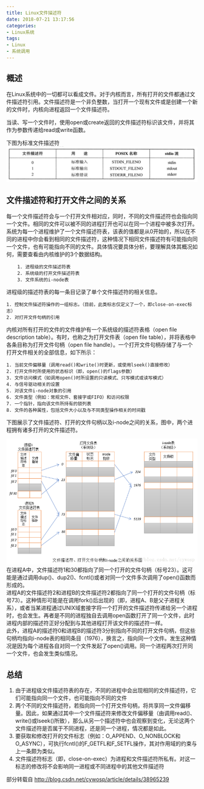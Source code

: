```yaml
---
title: Linux文件描述符
date: 2018-07-21 13:17:56
categories: 
- Linux系统
tags:
- Linux
- 系统调用
---
```


## 概述
在Linux系统中的一切都可以看成文件。对于内核而言，所有打开的文件都通过文件描述符引用。文件描述符是一个非负整数，当打开一个现有文件或是创建一个新的文件时，内核向进程返回一个文件描述符。

当读、写一个文件时，使用open或create返回的文件描述符标识该文件，并将其作为参数传递给read或write函数。

下图为标准文件描述符
![标准文件描述符](Linux文件描述符/fd.png)

## 文件描述符和打开文件之间的关系
每一个文件描述符会与一个打开文件相对应，同时，不同的文件描述符也会指向同一个文件。相同的文件可以被不同的进程打开也可以在同一个进程中被多次打开。系统为每一个进程维护了一个文件描述符表，该表的值都是从0开始的，所以在不同的进程中你会看到相同的文件描述符，这种情况下相同文件描述符有可能指向同一个文件，也有可能指向不同的文件。具体情况要具体分析，要理解具体其概况如何，需要查看由内核维护的3个数据结构。

	    1. 进程级的文件描述符表
	    2. 系统级的打开文件描述符表
	    3. 文件系统的i-node表

进程级的描述符表的每一条目记录了单个文件描述符的相关信息。

    1. 控制文件描述符操作的一组标志。（目前，此类标志仅定义了一个，即close-on-exec标志）
    2. 对打开文件句柄的引用
内核对所有打开的文件的文件维护有一个系统级的描述符表格（open file description table）。有时，也称之为打开文件表（open file table），并将表格中各条目称为打开文件句柄（open file handle）。一个打开文件句柄存储了与一个打开文件相关的全部信息，如下所示：

	1. 当前文件偏移量（调用read()和write()时更新，或使用lseek()直接修改）
	2. 打开文件时所使用的状态标识（即，open()的flags参数）
	3. 文件访问模式（如调用open()时所设置的只读模式、只写模式或读写模式）
	4. 与信号驱动相关的设置
	5. 对该文件i-node对象的引用
	6. 文件类型（例如：常规文件、套接字或FIFO）和访问权限
	7. 一个指针，指向该文件所持有的锁列表
	8. 文件的各种属性，包括文件大小以及与不同类型操作相关的时间戳


下图展示了文件描述符、打开的文件句柄以及i-node之间的关系，图中，两个进程拥有诸多打开的文件描述符。

![](Linux文件描述符/fd2.png)	
在进程A中，文件描述符1和30都指向了同一个打开的文件句柄（标号23）。这可能是通过调用dup()、dup2()、fcntl()或者对同一个文件多次调用了open()函数而形成的。</br>
    进程A的文件描述符2和进程B的文件描述符2都指向了同一个打开的文件句柄（标号73）。这种情形可能是在调用fork()后出现的（即，进程A、B是父子进程关系），或者当某进程通过UNIX域套接字将一个打开的文件描述符传递给另一个进程时，也会发生。再者是不同的进程独自去调用open函数打开了同一个文件，此时进程内部的描述符正好分配到与其他进程打开该文件的描述符一样。</br>
    此外，进程A的描述符0和进程B的描述符3分别指向不同的打开文件句柄，但这些句柄均指向i-node表的相同条目（1976），换言之，指向同一个文件。发生这种情况是因为每个进程各自对同一个文件发起了open()调用。同一个进程两次打开同一个文件，也会发生类似情况。
    
## 总结
1. 由于进程级文件描述符表的存在，不同的进程中会出现相同的文件描述符，它们可能指向同一个文件，也可能指向不同的文件
2. 两个不同的文件描述符，若指向同一个打开文件句柄，将共享同一文件偏移量。因此，如果通过其中一个文件描述符来修改文件偏移量（由调用read()、write()或lseek()所致），那么从另一个描述符中也会观察到变化，无论这两个文件描述符是否属于不同进程，还是同一个进程，情况都是如此。
3. 要获取和修改打开的文件标志（例如：O_APPEND、O_NONBLOCK和O_ASYNC），可执行fcntl()的F_GETFL和F_SETFL操作，其对作用域的约束与上一条颇为类似。
4. 文件描述符标志（即，close-on-exec）为进程和文件描述符所私有。对这一标志的修改将不会影响同一进程或不同进程中的其他文件描述符


部分转载自 http://blog.csdn.net/cywosp/article/details/38965239
